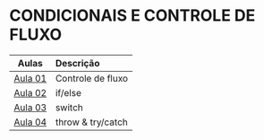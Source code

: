 # CONDICIONAIS E CONTROLE DE FLUXO

|        Aulas        | Descrição         |
| :-----------------: | :---------------- |
| [Aula 01](./aula01) | Controle de fluxo |
| [Aula 02](./aula02) | if/else           |
| [Aula 03](./aula03) | switch            |
| [Aula 04](./aula04) | throw & try/catch |
